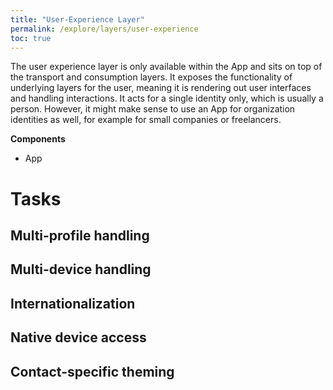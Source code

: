 ```yaml
---
title: "User-Experience Layer"
permalink: /explore/layers/user-experience
toc: true
---
```


The user experience layer is only available within the App and sits on top of the transport and consumption layers. It exposes the functionality of underlying layers for the user, meaning it is rendering out user interfaces and handling interactions. It acts for a single identity only, which is usually a person. However, it might make sense to use an App for organization identities as well, for example for small companies or freelancers.

**Components**

-   App

# Tasks

## Multi-profile handling

## Multi-device handling

## Internationalization

## Native device access

## Contact-specific theming

